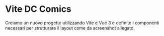 # Vite DC Comics

Creiamo un nuovo progetto utilizzando Vite e Vue 3 e definite i componenti necessari per strutturare il layout come da screenshot allegato.
<!-- test -->